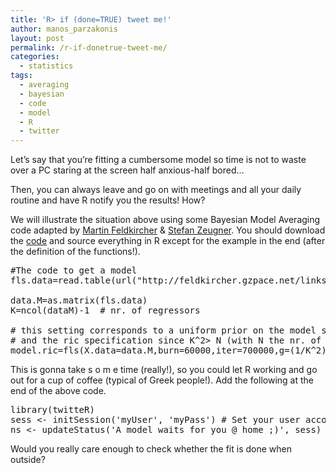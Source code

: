 ```yaml
---
title: 'R> if (done=TRUE) tweet me!'
author: manos_parzakonis
layout: post
permalink: /r-if-donetrue-tweet-me/
categories:
  - statistics
tags:
  - averaging
  - bayesian
  - code
  - model
  - R
  - twitter
---
```

Let&#8217;s say that you&#8217;re fitting a cumbersome model so time is not to waste over a PC staring at the screen half anxious-half bored&#8230;

Then, you can always leave and go on with meetings and all your daily routine and have R notify you the results! How?

We will illustrate the situation above using some Bayesian Model Averaging code adapted by [Martin Feldkircher][1] & [Stefan Zeugner][2]. You should download the [code][3] and source everything in R except for the example in the end (after the definition of the functions!).

<pre>#The code to get a model
fls.data=read.table(url("http://feldkircher.gzpace.net/links/fls_data_adj.txt"))

data.M=as.matrix(fls.data)
K=ncol(dataM)-1  # nr. of regressors

# this setting corresponds to a uniform prior on the model space (prior.msize=K/2 and theta="fix")
# and the ric specification since K^2&gt; N (with N the nr. of observations) as suggested by fls
model.ric=fls(X.data=data.M,burn=60000,iter=700000,g=(1/K^2),nmodel=100,theta="fix",prior.msize=K/2,logfile=T,mcmc="bd",start.value=rep(0,K),beta.save=T)
</pre>

This is gonna take s o m e time (really!), so you could let R working and go out for a cup of coffee (typical of Greek people!). Add the following at the end of the above code.

<pre>library(twitteR)
sess &lt;- initSession('myUser', 'myPass') # Set your user account info
ns &lt;- updateStatus('A model waits for you @ home ;)', sess)
</pre>

Would you really care enough to check whether the fit is done when outside?

 [1]: http://feldkircher.gzpace.net/
 [2]: http://www.zeugner.eu/
 [3]: http://feldkircher.gzpace.net/links/bma_20081105_homepageVersion.r